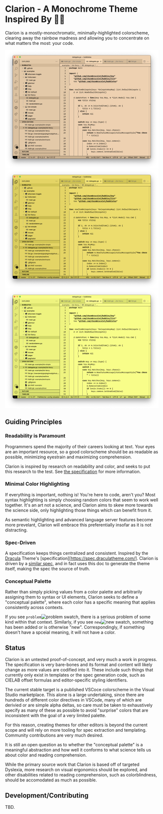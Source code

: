 # Clarion - A Monochrome Theme Inspired By 🧑‍🔬
Clarion is a mostly-monochromatic, minimally-highlighted colorscheme, clearing
away the rainbow madness and allowing you to concentrate on what matters the
most: your code.

![Clarion Default Preview](img/clarion-peach.jpg?raw=true)
![Clarion Orange Preview](img/clarion-orange.jpg?raw=true)
![Clarion Yellow Preview](img/clarion-yellow.jpg?raw=true)

## Guiding Principles

### Readability is Paramount
Programmers spend the majority of their careers looking at text. Your eyes are an important resource, so a good colorscheme should be as readable as possible, minimizing eyestrain and maximizing comprehension.

Clarion is inspired by research on readability and color, and seeks to put this research to the test. See [the specification](SPEC.md) for more information.

### Minimal Color Highlighting
If everything is important, nothing is! You're here to code, aren't you? Most syntax highlighting is simply choosing random colors that seem to work well together. It's an art not a science, and Clarion aims to skew more towards the science side, only highlighting those things which can benefit from it.

As semantic highlighting and advanced language server features become more prevelant, Clarion will embrace this preferentially insofar as it is not distracting.

### Spec-Driven
A specification keeps things centralized and consistent. Inspired by the [Dracula](https://draculatheme.com/) Theme's [specification][https://spec.draculatheme.com/]. Clarion is driven by a [similar spec](SPEC.md), and in fact uses this doc to generate the theme itself, making the spec the source of truth.

### Conceptual Palette
Rather than simply picking values from a color palette and arbitrarily assigning them to syntax or UI elements, Clarion seeks to define a "conceptual palette", where each color has a specific meaning that applies consistently across contexts.

If you see `problem`![problem swatch](https://via.placeholder.com/15/b50000.png?text=+), there is a serious problem of some kind within that context. Similarly, if you see `new`![new swatch](https://via.placeholder.com/15/4b6319.png?text=+), something has been added or is otherwise "new". Correspondingly, if something doesn't have a spceial meaning, it will not have a color. 

## Status
Clarion is an untested proof-of-concept, and very much a work in progress. The specification is very bare-bones and its format and content will likely change as more values are codified into it. These include such things that currently only exist in templates or the spec generation code, such as CIELAB offset formulas and editor-specific styling identifiers.

The current stable target is a published VSCoce colorscheme in the Visual Studio marketplace. This alone is a large undertaking, since there are hundreds of different color directives in VSCode, many of which are derivied or are simple alpha deltas, so care must be taken to exhaustively specify as many of these as possible to avoid "surprise" colors that are inconsistent with the goal of a very limited palette.

For this reason, creating themes for other editors is beyond the current scope and will rely on more tooling for spec extraction and templating. Community contributions are very much desired.

It is still an open question as to whether the "conceptual palette" is a meaningful abstraction and how well it conforms to what science tells us about color and reading comprehension.

While the primary source work that Clarion is based off of targeted Dyslexia, more research on visual ergonomics should be explored, and other disabilities related to reading comprehension, such as colorblindness, should be accomodated as much as possible.

## Development/Contributing
TBD.
